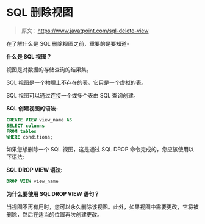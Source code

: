 # SQL 删除视图

> 原文：<https://www.javatpoint.com/sql-delete-view>

在了解什么是 SQL 删除视图之前，重要的是要知道-

**什么是 SQL 视图？**

视图是对数据的存储查询的结果集。

SQL 视图是一个物理上不存在的表。它只是一个虚拟的表。

SQL 视图可以通过连接一个或多个表由 SQL 查询创建。

**SQL 创建视图的语法-**

```sql
CREATE VIEW view_name AS 
SELECT columns
FROM tables
WHERE conditions;

```

如果您想删除一个 SQL 视图，这是通过 SQL DROP 命令完成的，您应该使用以下语法:

**SQL DROP VIEW 语法:**

```sql
DROP VIEW view_name

```

**为什么要使用 SQL DROP VIEW 语句？**

当视图不再有用时，您可以永久删除该视图。此外，如果视图中需要更改，它将被删除，然后在适当的位置再次创建更改。